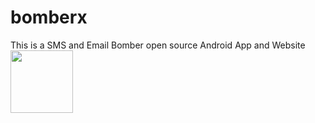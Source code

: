 # bomberx
This is a SMS and Email Bomber open source Android App and Website
<img src="https://bomberx.in/img/icon.png" width="100" height="100">
